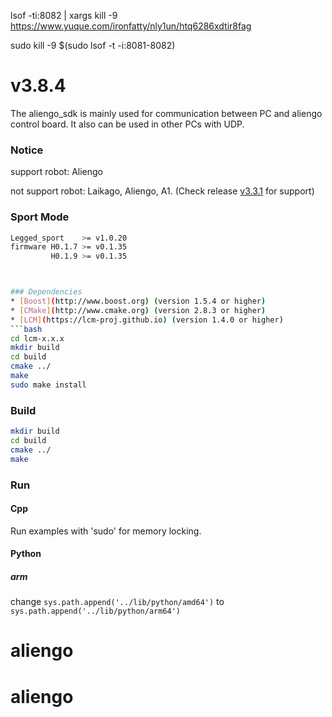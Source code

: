 lsof -ti:8082 | xargs kill -9
https://www.yuque.com/ironfatty/nly1un/htq6286xdtir8fag



sudo kill -9 $(sudo lsof -t -i:8081-8082)



















# v3.8.4
The aliengo_sdk is mainly used for communication between PC and aliengo control board.
It also can be used in other PCs with UDP.

### Notice
support robot: Aliengo

not support robot: Laikago, Aliengo, A1. (Check release [v3.3.1](https://github.com/unitreerobotics/unitree_legged_sdk/releases/tag/v3.3.1) for support)

### Sport Mode
```bash
Legged_sport    >= v1.0.20
firmware H0.1.7 >= v0.1.35
         H0.1.9 >= v0.1.35



### Dependencies
* [Boost](http://www.boost.org) (version 1.5.4 or higher)
* [CMake](http://www.cmake.org) (version 2.8.3 or higher)
* [LCM](https://lcm-proj.github.io) (version 1.4.0 or higher)
```bash
cd lcm-x.x.x
mkdir build
cd build
cmake ../
make
sudo make install
```

### Build
```bash
mkdir build
cd build
cmake ../
make
```

### Run

#### Cpp
Run examples with 'sudo' for memory locking.

#### Python
##### arm
change `sys.path.append('../lib/python/amd64')` to `sys.path.append('../lib/python/arm64')`
# aliengo
# aliengo
